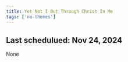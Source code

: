```yaml
---
title: Yet Not I But Through Christ In Me
tags: ['no-themes']
---
```


## Last schedulued: Nov 24, 2024          

None
